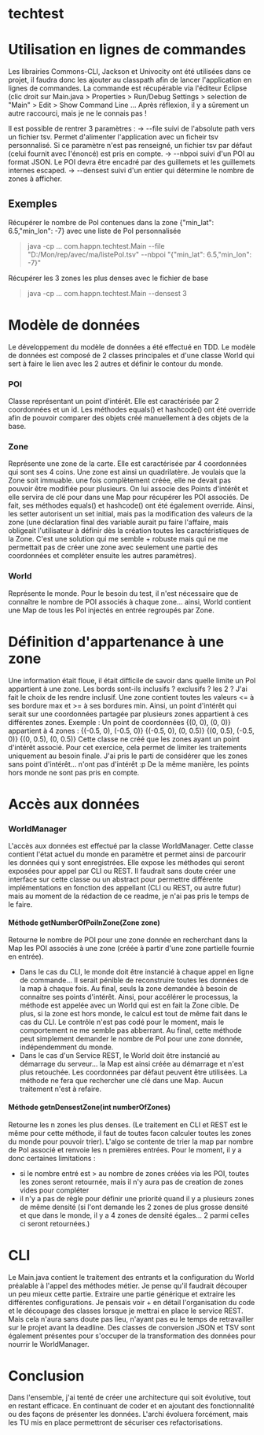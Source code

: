# techtest

# Utilisation en lignes de commandes
Les librairies Commons-CLI, Jackson et Univocity ont été utilisées dans ce projet, il faudra donc les ajouter au classpath afin de lancer l'application en lignes de commandes.
La commande est récupérable via l'éditeur Eclipse (clic droit sur Main.java > Properties > Run/Debug Settings > selection de "Main" > Edit > Show Command Line
... Après réflexion, il y a sûrement un autre raccourci, mais je ne le connais pas !

Il est possible de rentrer 3 paramètres :
-> --file     suivi de l'absolute path vers un fichier tsv. Permet d'alimenter l'application avec un ficheir tsv personnalisé. Si ce paramètre n'est pas renseigné, un fichier tsv par défaut (celui fournit avec l'énoncé) est pris en compte.
-> --nbpoi    suivi d'un POI au format JSON. Le POI devra être encadré par des guillemets et les guillemets internes escaped.
-> --densest  suivi d'un entier qui détermine le nombre de zones à afficher.

## Exemples
Récupérer le nombre de PoI contenues dans la zone {"min_lat": 6.5,"min_lon": -7} avec une liste de PoI personnalisée
> java -cp ... com.happn.techtest.Main --file "D:/Mon/rep/avec/ma/listePoI.tsv" --nbpoi "{\"min_lat\": 6.5,\"min_lon\": -7}"

Récupérer les 3 zones les plus denses avec le fichier de base
> java -cp ... com.happn.techtest.Main --densest 3

# Modèle de données
Le développement du modèle de données a été effectué en TDD.
Le modèle de données est composé de 2 classes principales et d'une classe World qui sert à faire le lien avec les 2 autres et définir le contour du monde.
### POI
Classe représentant un point d'intérêt. Elle est caractérisée par 2 coordonnées et un id.
Les méthodes equals() et hashcode() ont été override afin de pouvoir comparer des objets créé manuellement à des objets de la base.
### Zone
Représente une zone de la carte. Elle est caractérisée par 4 coordonnées qui sont ses 4 coins. Une zone est ainsi un quadrilatère.
Je voulais que la Zone soit immuable. une fois complètement créée, elle ne devait pas pouvoir être modifiée pour plusieurs. On lui associe des Points d'intérêt et elle servira de clé pour dans une Map pour récupérer les POI associés. De fait, ses méthodes equals() et hashcode() ont été également override.
Ainsi, les setter autorisent un set initial, mais pas la modification des valeurs de la zone (une déclaration final des variable aurait pu faire l'affaire, mais obligeait l'utilisateur à définir dès la création toutes les caractéristiques de la Zone. C'est une solution qui me semble + robuste mais qui ne me permettait pas de créer une zone avec seulement une partie des coordonnées et compléter ensuite les autres paramètres).
### World
Représente le monde.
Pour le besoin du test, il n'est nécessaire que de connaître le nombre de POI associés à chaque zone... ainsi, World contient une Map de tous les PoI injectés en entrée regroupés par Zone.

# Définition d'appartenance à une zone
Une information était floue, il était difficile de savoir dans quelle limite un PoI appartient à une zone. Les bords sont-ils inclusifs ? exclusifs ? les 2 ?
J'ai fait le choix de les rendre inclusif. Une zone contient toutes les valeurs <= à ses bordure max et >= à ses bordures min. Ainsi, un point d'intérêt qui serait sur une coordonnées partagée par plusieurs zones appartient à ces différentes zones.
Exemple : Un point de coordonnées {(0, 0), (0, 0)} appartient à 4 zones :
{(-0.5, 0), (-0.5, 0)}
{(-0.5, 0), (0, 0.5)}
{(0, 0.5), (-0.5, 0)}
{(0, 0.5), (0, 0.5)}
Cette classe ne créé que les zones ayant un point d'intérêt associé. Pour cet exercice, cela permet de limiter les traitements uniquement au besoin finale. J'ai pris le parti de considérer que les zones sans point d'intérêt... n'ont pas d'intérêt :p
De la même manière, les points hors monde ne sont pas pris en compte.

# Accès aux données
### WorldManager
L'accès aux données est effectué par la classe WorldManager.
Cette classe contient l'état actuel du monde en paramètre et permet ainsi de parcourir les données qui y sont enregistrées. Elle expose les méthodes qui seront exposées pour appel par CLI ou REST.
Il faudrait sans doute créer une interface sur cette classe ou un abstract pour permettre différente implémentations en fonction des appellant (CLI ou REST, ou autre futur) mais au moment de la rédaction de ce readme, je n'ai pas pris le temps de le faire.
#### Méthode getNumberOfPoiInZone(Zone zone)
Retourne le nombre de POI pour une zone donnée en recherchant dans la Map les POI associés à une zone (créée à partir d'une zone partielle fournie en entrée).
- Dans le cas du CLI, le monde doit être instancié à chaque appel en ligne de commande... Il serait pénible de reconstruire toutes les données de la map à chaque fois. Au final, seuls la zone demandée à besoin de connaitre ses points d'intérêt. Ainsi, pour accélérer le processus, la méthode est appelée avec un World qui est en fait la Zone cible.
De plus, si la zone est hors monde, le calcul est tout de même fait dans le cas du CLI. Le contrôle n'est pas codé pour le moment, mais le comportement ne me semble pas abberrant. Au final, cette méthode peut simplement demander le nombre de PoI pour une zone donnée, indépendemment du monde.
- Dans le cas d'un Service REST, le World doit être instancié au démarrage du serveur... la Map est ainsi créée au démarrage et n'est plus retouchée. Les coordonnées par défaut peuvent être utilisées. La méthode ne fera que rechercher une clé dans une Map. Aucun traitement n'est à refaire.
#### Méthode getnDensestZone(int numberOfZones)
Retourne les n zones les plus denses. (Le traitement en CLI et REST est le même pour cette méthode, il faut de toutes facon calculer toutes les zones du monde pour pouvoir trier).
L'algo se contente de trier la map par nombre de PoI associé et renvoie les n premières entrées.
Pour le moment, il y a donc certaines limitations :
- si le nombre entré est > au nombre de zones créées via les POI, toutes les zones seront retournée, mais il n'y aura pas de creation de zones vides pour compléter
- il n'y a pas de règle pour définir une priorité quand il y a plusieurs zones de même densité (si l'ont demande les 2 zones de plus grosse densité et que dans le monde, il y a 4 zones de densité égales... 2 parmi celles ci seront retournées.)

# CLI
Le Main.java contient le traitement des entrants et la configuration du World préalable à l'appel des méthodes métier.
Je pense qu'il faudrait découper un peu mieux cette partie. Extraire une partie générique et extraire les différentes configurations. Je pensais voir + en détail l'organisation du code et le découpage des classes lorsque je mettrai en place le service REST. Mais cela n'aura sans doute pas lieu, n'ayant pas eu le temps de retravailler sur le projet avant la deadline.
Des classes de conversion JSON et TSV sont également présentes pour s'occuper de la transformation des données pour nourrir le WorldManager.

# Conclusion
Dans l'ensemble, j'ai tenté de créer une architecture qui soit évolutive, tout en restant efficace.
En continuant de coder et en ajoutant des fonctionnalité ou des façons de présenter les données. L'archi évoluera forcément, mais les TU mis en place permettront de sécuriser ces refactorisations.
